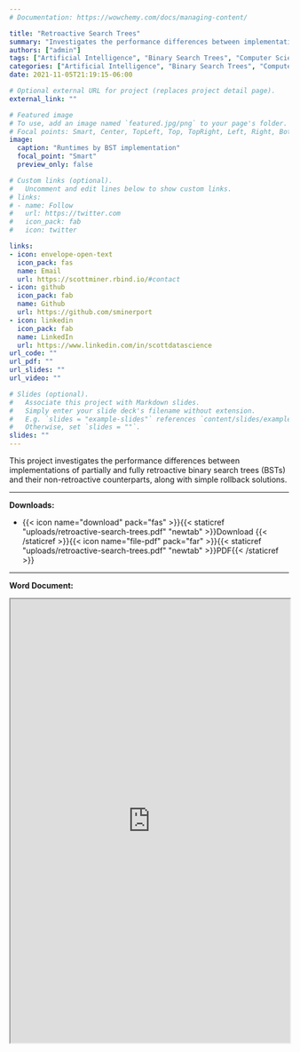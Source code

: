 ```yaml
---
# Documentation: https://wowchemy.com/docs/managing-content/

title: "Retroactive Search Trees"
summary: "Investigates the performance differences between implementations of partially and fully retroactive binary search trees (BSTs) and their non-retroactive counterparts, along with simple rollback solutions"
authors: ["admin"]
tags: ["Artificial Intelligence", "Binary Search Trees", "Computer Science", "Data Structures", "Machine Learning", "Python", "Retroactive Search Trees","Statistical Modeling"]
categories: ["Artificial Intelligence", "Binary Search Trees", "Computer Science", "Data Structures", "Machine Learning", "Python", "Retroactive Search Trees","Statistical Modeling"]
date: 2021-11-05T21:19:15-06:00

# Optional external URL for project (replaces project detail page).
external_link: ""

# Featured image
# To use, add an image named `featured.jpg/png` to your page's folder.
# Focal points: Smart, Center, TopLeft, Top, TopRight, Left, Right, BottomLeft, Bottom, BottomRight.
image:
  caption: "Runtimes by BST implementation"
  focal_point: "Smart"
  preview_only: false

# Custom links (optional).
#   Uncomment and edit lines below to show custom links.
# links:
# - name: Follow
#   url: https://twitter.com
#   icon_pack: fab
#   icon: twitter

links:
- icon: envelope-open-text
  icon_pack: fas
  name: Email
  url: https://scottminer.rbind.io/#contact
- icon: github
  icon_pack: fab
  name: Github
  url: https://github.com/sminerport
- icon: linkedin
  icon_pack: fab
  name: LinkedIn
  url: https://www.linkedin.com/in/scottdatascience
url_code: ""
url_pdf: ""
url_slides: ""
url_video: ""

# Slides (optional).
#   Associate this project with Markdown slides.
#   Simply enter your slide deck's filename without extension.
#   E.g. `slides = "example-slides"` references `content/slides/example-slides.md`.
#   Otherwise, set `slides = ""`.
slides: ""
---
```

This project investigates the performance differences between implementations of partially and fully retroactive binary search trees (BSTs) and their non-retroactive counterparts, along with simple rollback solutions.
<hr/>

**Downloads:**

<ul>
	<li>{{< icon name="download" pack="fas" >}}{{< staticref "uploads/retroactive-search-trees.pdf" "newtab" >}}Download {{< /staticref >}}{{< icon name="file-pdf" pack="far" >}}{{< staticref "uploads/retroactive-search-trees.pdf" "newtab" >}}PDF{{< /staticref >}}</li>
</ul>
<hr/>

**Word Document:**

<iframe src="https://onedrive.live.com/embed?cid=5B8EDCFD5CE8D99E&resid=5B8EDCFD5CE8D99E%21254727&authkey=ALLhqvG4VqtcSaw&em=2" width="100%" height="800" frameborder="1" scrolling="yes"></iframe>

